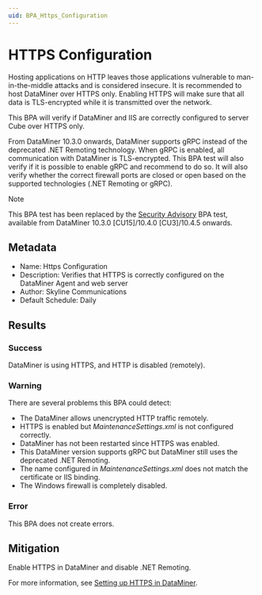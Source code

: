 ```yaml
---
uid: BPA_Https_Configuration
---
```


# HTTPS Configuration

Hosting applications on HTTP leaves those applications vulnerable to man-in-the-middle attacks and is considered insecure. It is recommended to host DataMiner over HTTPS only. Enabling HTTPS will make sure that all data is TLS-encrypted while it is transmitted over the network.

This BPA will verify if DataMiner and IIS are correctly configured to server Cube over HTTPS only.

From DataMiner 10.3.0 onwards, DataMiner supports gRPC instead of the deprecated .NET Remoting technology. When gRPC is enabled, all communication with DataMiner is TLS-encrypted. This BPA test will also verify if it is possible to enable gRPC and recommend to do so. It will also verify whether the correct firewall ports are closed or open based on the supported technologies (.NET Remoting or gRPC).

> [!NOTE]
> This BPA test has been replaced by the [Security Advisory](xref:BPA_Security_Advisory) BPA test, available from DataMiner 10.3.0 [CU15]/10.4.0 [CU3]/10.4.5 onwards.

## Metadata

- Name: Https Configuration
- Description: Verifies that HTTPS is correctly configured on the DataMiner Agent and web server
- Author: Skyline Communications
- Default Schedule: Daily

## Results

### Success

DataMiner is using HTTPS, and HTTP is disabled (remotely).

### Warning

There are several problems this BPA could detect:

- The DataMiner allows unencrypted HTTP traffic remotely.
- HTTPS is enabled but *MaintenanceSettings.xml* is not configured correctly.
- DataMiner has not been restarted since HTTPS was enabled.
- This DataMiner version supports gRPC but DataMiner still uses the deprecated .NET Remoting.
- The name configured in *MaintenanceSettings.xml* does not match the certificate or IIS binding.
- The Windows firewall is completely disabled.

### Error

This BPA does not create errors.

## Mitigation

Enable HTTPS in DataMiner and disable .NET Remoting.

For more information, see [Setting up HTTPS in DataMiner](xref:Setting_up_HTTPS_on_a_DMA).
